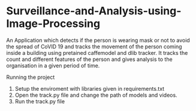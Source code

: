 # Surveillance-and-Analysis-using-Image-Processing
An Application which detects if the person is wearing mask or not to avoid the spread of CoVID 19 and tracks the movement of the person coming inside a building using pretained caffemodel and dlib tracker. It tracks the count and different features of the person and gives analysis to the organisation in a given period of time.

Running the project
1) Setup the enviroment with libraries given in requirements.txt
2) Open the track.py file and change the path of models and videos.
3) Run the track.py file
